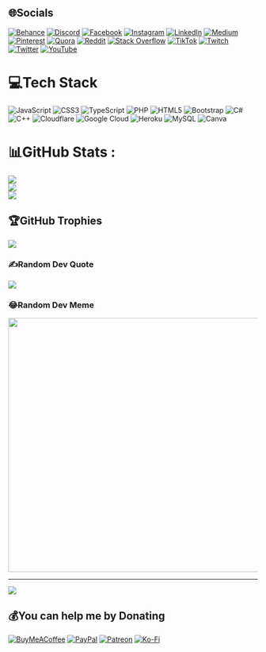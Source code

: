 
## 🌐Socials
[![Behance](https://img.shields.io/badge/Behance-1769ff?logo=behance&logoColor=white)](https://behance.net/ngoviminhhieu) [![Discord](https://img.shields.io/badge/Discord-%237289DA.svg?logo=discord&logoColor=white)](htttps://discord.gg/ngoviminhhieu) [![Facebook](https://img.shields.io/badge/Facebook-%231877F2.svg?logo=Facebook&logoColor=white)](https://facebook.com/ngoviminhhieu) [![Instagram](https://img.shields.io/badge/Instagram-%23E4405F.svg?logo=Instagram&logoColor=white)](https://instagram.com/ngoviminhhieu) [![LinkedIn](https://img.shields.io/badge/LinkedIn-%230077B5.svg?logo=linkedin&logoColor=white)](https://linkedin.com/in/ngoviminhhieu) [![Medium](https://img.shields.io/badge/Medium-12100E?logo=medium&logoColor=white)](https://medium.com/@ngoviminhhieu) [![Pinterest](https://img.shields.io/badge/Pinterest-%23E60023.svg?logo=Pinterest&logoColor=white)](https://pinterest.com/ngoviminhhieu) [![Quora](https://img.shields.io/badge/Quora-%23B92B27.svg?logo=Quora&logoColor=white)](https://quora.com/profile/ngoviminhhieu) [![Reddit](https://img.shields.io/badge/Reddit-%23FF4500.svg?logo=Reddit&logoColor=white)](https://reddit.com/user/ngoviminhhieu) [![Stack Overflow](https://img.shields.io/badge/-Stackoverflow-FE7A16?logo=stack-overflow&logoColor=white)](https://stackoverflow.com/users/ngoviminhhieu) [![TikTok](https://img.shields.io/badge/TikTok-%23000000.svg?logo=TikTok&logoColor=white)](https://tiktok.com/@ngoviminhhieu) [![Twitch](https://img.shields.io/badge/Twitch-%239146FF.svg?logo=Twitch&logoColor=white)](https://twitch.tv/ngoviminhhieu) [![Twitter](https://img.shields.io/badge/Twitter-%231DA1F2.svg?logo=Twitter&logoColor=white)](https://twitter.com/ngoviminhhieu) [![YouTube](https://img.shields.io/badge/YouTube-%23FF0000.svg?logo=YouTube&logoColor=white)](https://youtube.com/c/ngoviminhhieu) 

# 💻Tech Stack
![JavaScript](https://img.shields.io/badge/javascript-%23323330.svg?style=for-the-badge&logo=javascript&logoColor=%23F7DF1E) ![CSS3](https://img.shields.io/badge/css3-%231572B6.svg?style=for-the-badge&logo=css3&logoColor=white) ![TypeScript](https://img.shields.io/badge/typescript-%23007ACC.svg?style=for-the-badge&logo=typescript&logoColor=white) ![PHP](https://img.shields.io/badge/php-%23777BB4.svg?style=for-the-badge&logo=php&logoColor=white) ![HTML5](https://img.shields.io/badge/html5-%23E34F26.svg?style=for-the-badge&logo=html5&logoColor=white) ![Bootstrap](https://img.shields.io/badge/bootstrap-%23563D7C.svg?style=for-the-badge&logo=bootstrap&logoColor=white) ![C#](https://img.shields.io/badge/c%23-%23239120.svg?style=for-the-badge&logo=c-sharp&logoColor=white) ![C++](https://img.shields.io/badge/c++-%2300599C.svg?style=for-the-badge&logo=c%2B%2B&logoColor=white) ![Cloudflare](https://img.shields.io/badge/Cloudflare-F38020?style=for-the-badge&logo=Cloudflare&logoColor=white) ![Google Cloud](https://img.shields.io/badge/Google%20Cloud-%234285F4.svg?style=for-the-badge&logo=google-cloud&logoColor=white) ![Heroku](https://img.shields.io/badge/heroku-%23430098.svg?style=for-the-badge&logo=heroku&logoColor=white) ![MySQL](https://img.shields.io/badge/mysql-%2300f.svg?style=for-the-badge&logo=mysql&logoColor=white) ![Canva](https://img.shields.io/badge/Canva-%2300C4CC.svg?style=for-the-badge&logo=Canva&logoColor=white)
# 📊GitHub Stats :
![](https://github-readme-stats.vercel.app/api?username=ngoviminhhieu&theme=blue-green&hide_border=true&include_all_commits=false&count_private=true)<br/>
![](https://github-readme-streak-stats.herokuapp.com/?user=ngoviminhhieu&theme=blue-green&hide_border=true)<br/>
![](https://github-readme-stats.vercel.app/api/top-langs/?username=ngoviminhhieu&theme=blue-green&hide_border=true&include_all_commits=false&count_private=true&layout=compact)

## 🏆GitHub Trophies
![](https://github-profile-trophy.vercel.app/?username=ngoviminhhieu&theme=flat&no-frame=false&no-bg=false&margin-w=4)

### ✍️Random Dev Quote
![](https://quotes-github-readme.vercel.app/api?type=horizontal&theme=dark)

### 😂Random Dev Meme
<img src="https://random-memer.herokuapp.com/" width="512px"/>

---
[![](https://visitcount.itsvg.in/api?id=ngoviminhhieu&icon=0&color=0)](https://visitcount.itsvg.in)

  ## 💰You can help me by Donating
  [![BuyMeACoffee](https://img.shields.io/badge/Buy%20Me%20a%20Coffee-ffdd00?style=for-the-badge&logo=buy-me-a-coffee&logoColor=black)](https://buymeacoffee.com/ngoviminhhieu) [![PayPal](https://img.shields.io/badge/PayPal-00457C?style=for-the-badge&logo=paypal&logoColor=white)](https://paypal.me/ngoviminhhieu) [![Patreon](https://img.shields.io/badge/Patreon-F96854?style=for-the-badge&logo=patreon&logoColor=white)](https://patreon.com/ngoviminhhieu) [![Ko-Fi](https://img.shields.io/badge/Ko--fi-F16061?style=for-the-badge&logo=ko-fi&logoColor=white)](https://ko-fi.com/ngoviminhhieu) 

  <!-- Proudly created with GPRM ( https://gprm.itsvg.in ) -->
  
